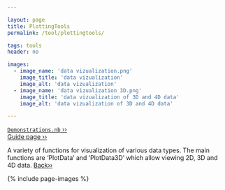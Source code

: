 ```yaml
---

layout: page
title: PlottingTools
permalink: /tool/plottingtools/

tags: tools
header: no

images:
  - image_name: 'data vizualization.png'
    image_title: 'data vizualization'
    image_alt: 'data vizualization'  
  - image_name: 'data vizualization 3D.png'
    image_title: 'data vizualization of 3D and 4D data'
    image_alt: 'data vizualization of 3D and 4D data'

---
```


[`Demonstrations.nb` ››](/doc/demo/) <br>
[Guide page ››](/assets/htmldoc/html/guide/{{page.title}}) 

A variety of functions for visualization of various data types. The main
functions are ‘PlotData’ and ‘PlotData3D’ which allow viewing 2D, 3D and
4D data. [Back››](/tool/)

{% include page-images %}